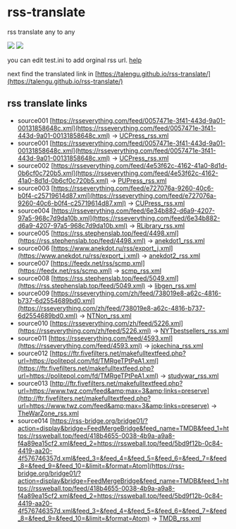 # rss-translate

rss translate any to any

![](https://github.com/kamonka/rss-translate/workflows/circle_translate/badge.svg)
![](https://github.com/kamonka/rss-translate/workflows/Deploy/badge.svg)

you can edit test.ini to add orginal rss url. [help](https://www.tjsky.net/tutorial/644)

next find the translated link in [https://talengu.github.io/rss-translate/](https://talengu.github.io/rss-translate/)

## rss translate links
 - source001 [https://rsseverything.com/feed/0057471e-3f41-443d-9a01-00131858648c.xml](https://rsseverything.com/feed/0057471e-3f41-443d-9a01-00131858648c.xml) -> [UCPress_rss.xml](rss/UCPress_rss.xml)
 - source001 [https://rsseverything.com/feed/0057471e-3f41-443d-9a01-00131858648c.xml](https://rsseverything.com/feed/0057471e-3f41-443d-9a01-00131858648c.xml) -> [UCPress_rss.xml](rss/UCPress_rss.xml)
 - source002 [https://rsseverything.com/feed/4e53f62c-4162-41a0-8d1d-0b6cf0c720b5.xml](https://rsseverything.com/feed/4e53f62c-4162-41a0-8d1d-0b6cf0c720b5.xml) -> [PUPress_rss.xml](rss/PUPress_rss.xml)
 - source003 [https://rsseverything.com/feed/e727076a-9260-40c6-b0f4-c25719614d87.xml](https://rsseverything.com/feed/e727076a-9260-40c6-b0f4-c25719614d87.xml) -> [CUPress_rss.xml](rss/CUPress_rss.xml)
 - source004 [https://rsseverything.com/feed/6e34b882-d6a9-4207-97a5-968c7d9da10b.xml](https://rsseverything.com/feed/6e34b882-d6a9-4207-97a5-968c7d9da10b.xml) -> [RLibrary_rss.xml](rss/RLibrary_rss.xml)
 - source005 [https://rss.stephenslab.top/feed/4498.xml](https://rss.stephenslab.top/feed/4498.xml) -> [anekdot1_rss.xml](rss/anekdot1_rss.xml)
 - source006 [https://www.anekdot.ru/rss/export_j.xml](https://www.anekdot.ru/rss/export_j.xml) -> [anekdot2_rss.xml](rss/anekdot2_rss.xml)
 - source007 [https://feedx.net/rss/scmp.xml](https://feedx.net/rss/scmp.xml) -> [scmp_rss.xml](rss/scmp_rss.xml)
 - source008 [https://rss.stephenslab.top/feed/5049.xml](https://rss.stephenslab.top/feed/5049.xml) -> [libgen_rss.xml](rss/libgen_rss.xml)
 - source009 [https://rsseverything.com/zh/feed/738019e8-a62c-4816-b737-6d2554689bd0.xml](https://rsseverything.com/zh/feed/738019e8-a62c-4816-b737-6d2554689bd0.xml) -> [NTNon_rss.xml](rss/NTNon_rss.xml)
 - source010 [https://rsseverything.com/zh/feed/5226.xml](https://rsseverything.com/zh/feed/5226.xml) -> [NYTbestsellers_rss.xml](rss/NYTbestsellers_rss.xml)
 - source011 [https://rsseverything.com/feed/4593.xml](https://rsseverything.com/feed/4593.xml) -> [jokechina_rss.xml](rss/jokechina_rss.xml)
 - source012 [https://ftr.fivefilters.net/makefulltextfeed.php?url=https://politepol.com/fd/TMRgeTPtPeA1.xml](https://ftr.fivefilters.net/makefulltextfeed.php?url=https://politepol.com/fd/TMRgeTPtPeA1.xml) -> [studywar_rss.xml](rss/studywar_rss.xml)
 - source013 [http://ftr.fivefilters.net/makefulltextfeed.php?url=https://www.twz.com/feed&amp;max=3&amp;links=preserve](http://ftr.fivefilters.net/makefulltextfeed.php?url=https://www.twz.com/feed&amp;max=3&amp;links=preserve) -> [TheWarZone_rss.xml](rss/TheWarZone_rss.xml)
 - source014 [https://rss-bridge.org/bridge01/?action=display&bridge=FeedMergeBridge&feed_name=TMDB&feed_1=https://rssweball.top/feed/418b4655-0038-4b9a-a9a8-f4a89ea15cf2.xml&feed_2=https://rssweball.top/feed/5bd9f12b-0c84-4419-aa20-4f576746357d.xml&feed_3=&feed_4=&feed_5=&feed_6=&feed_7=&feed_8=&feed_9=&feed_10=&limit=&format=Atom](https://rss-bridge.org/bridge01/?action=display&bridge=FeedMergeBridge&feed_name=TMDB&feed_1=https://rssweball.top/feed/418b4655-0038-4b9a-a9a8-f4a89ea15cf2.xml&feed_2=https://rssweball.top/feed/5bd9f12b-0c84-4419-aa20-4f576746357d.xml&feed_3=&feed_4=&feed_5=&feed_6=&feed_7=&feed_8=&feed_9=&feed_10=&limit=&format=Atom) -> [TMDB_rss.xml](rss/TMDB_rss.xml)

